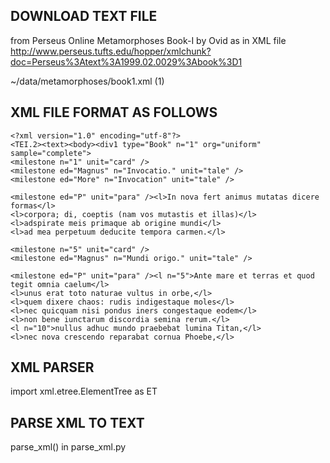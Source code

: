 ## DOWNLOAD TEXT FILE ##
from Perseus Online
Metamorphoses Book-I by Ovid as in XML file
http://www.perseus.tufts.edu/hopper/xmlchunk?doc=Perseus%3Atext%3A1999.02.0029%3Abook%3D1

~/data/metamorphoses/book1.xml                                              (1)

## XML FILE FORMAT AS FOLLOWS ##
```
<?xml version="1.0" encoding="utf-8"?>
<TEI.2><text><body><div1 type="Book" n="1" org="uniform" sample="complete">
<milestone n="1" unit="card" />
<milestone ed="Magnus" n="Invocatio." unit="tale" />
<milestone ed="More" n="Invocation" unit="tale" />

<milestone ed="P" unit="para" /><l>In nova fert animus mutatas dicere formas</l>
<l>corpora; di, coeptis (nam vos mutastis et illas)</l>
<l>adspirate meis primaque ab origine mundi</l>
<l>ad mea perpetuum deducite tempora carmen.</l>

<milestone n="5" unit="card" />
<milestone ed="Magnus" n="Mundi origo." unit="tale" />

<milestone ed="P" unit="para" /><l n="5">Ante mare et terras et quod tegit omnia caelum</l>
<l>unus erat toto naturae vultus in orbe,</l>
<l>quem dixere chaos: rudis indigestaque moles</l>
<l>nec quicquam nisi pondus iners congestaque eodem</l>
<l>non bene iunctarum discordia semina rerum.</l>
<l n="10">nullus adhuc mundo praebebat lumina Titan,</l>
<l>nec nova crescendo reparabat cornua Phoebe,</l>
```

## XML PARSER ##
import xml.etree.ElementTree as ET

## PARSE XML TO TEXT ##
parse_xml() in parse_xml.py
